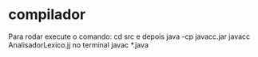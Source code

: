 # compilador

Para rodar execute o comando: cd src e depois
java -cp javacc.jar javacc AnalisadorLexico.jj no terminal
javac *.java